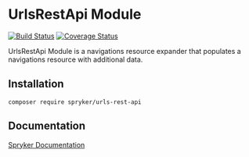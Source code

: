 # UrlsRestApi Module
[![Build Status](https://travis-ci.org/spryker/urls-rest-api.svg)](https://travis-ci.org/spryker/urls-rest-api)
[![Coverage Status](https://coveralls.io/repos/github/spryker/urls-rest-api/badge.svg)](https://coveralls.io/github/spryker/urls-rest-api)

UrlsRestApi Module is a navigations resource expander that populates a navigations resource with additional data.

## Installation

```
composer require spryker/urls-rest-api
```

## Documentation

[Spryker Documentation](https://documentation.spryker.com/module_guide/overview.htm)

